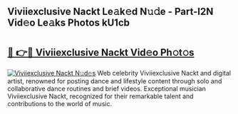 ## Viviiexclusive Nackt Le𝚊k𝚎d N𝚞𝚍e - Part-I2N Vid𝚎o Le𝚊ks Photos kU1cb

# <h2><a href="http://fb03ljy.evod.top/?m=Viviiexclusive+Nackt">🔗 👉🔴 Viviiexclusive Nackt Vid𝚎o Ph𝚘t𝚘s</a></h2>

[![Viviiexclusive Nackt N𝚞d𝚎s](https://i.imgur.com/8V9OHl7.gif)](http://fb03ljy.evod.top/?m=Viviiexclusive+Nackt)
Web celebrity Viviiexclusive Nackt and digital artist, renowned for posting dance and lifestyle content through solo and collaborative dance routines and brief videos. Exceptional musician Viviiexclusive Nackt, recognized for their remarkable talent and contributions to the world of music. 
